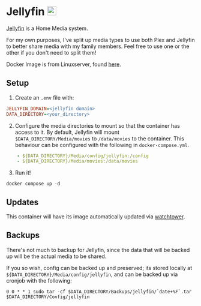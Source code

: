 # Jellyfin <img src="https://github.com/jellyfin/jellyfin-ux/blob/master/branding/SVG/icon-solid-black.svg?raw=true" width="24">
[Jellyfin](https://jellyfin.org/) is a Home Media system.

For my own purposes, I've split up media types to use both Plex and Jellyfin to better share media with my family members. Feel free to use one or the other if you don't need to split them!

Docker Image is from Linuxserver, found [here](https://hub.docker.com/r/linuxserver/jellyfin).

## Setup
1. Create an `.env` file with:
```ini
JELLYFIN_DOMAIN=<jellyfin domain>
DATA_DIRECTORY=<your_directory>
```

2. Configure the media directories to mount so that the container has access to it. By default, Jellyfin will mount `$DATA_DIRECTORY/Media/movies` to `/data/movies` to the container. This behaviour can be configured with the following in `docker-compose.yml`.

```yaml
    - ${DATA_DIRECTORY}/Media/config/jellyfin:/config
    - ${DATA_DIRECTORY}/Media/movies:/data/movies
```

3. Run it!
```
docker compose up -d
```

## Updates
This container will have its image automatically updated via [watchtower](https://ryanliu6/focus/watchtower).

## Backups
There's not much to backup for Jellyfin, since the data that will be backed up will be the actual media to be shared.

If you so wish, config can be backed up and preserved; its stored locally at `${DATA_DIRECTORY}/Media/config/jellyfin`, and can be backed up via cronjob with the following:

```
0 0 * * 1 sudo tar -cf $DATA_DIRECTORY/Backups/jellyfin/`date+%F`.tar $DATA_DIRECTORY/Config/jellyfin
```
